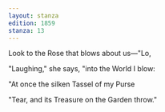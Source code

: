 ```yaml
---
layout: stanza
edition: 1859
stanza: 13
---
```


Look to the Rose that blows about us—"Lo,

"Laughing," she says, "into the World I blow:

⁠"At once the silken Tassel of my Purse

"Tear, and its Treasure on the Garden throw."